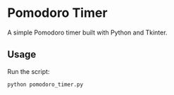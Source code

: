 # Pomodoro Timer

A simple Pomodoro timer built with Python and Tkinter.

## Usage

Run the script:

```bash
python pomodoro_timer.py
